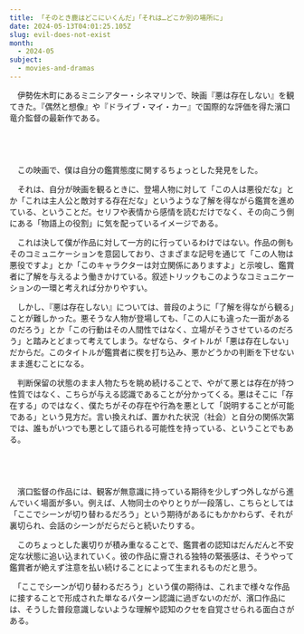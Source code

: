 ```yaml
---
title: 「そのとき鹿はどこにいくんだ」「それは…どこか別の場所に」
date: 2024-05-13T04:01:25.105Z
slug: evil-does-not-exist
month:
  - 2024-05
subject:
  - movies-and-dramas
---
```

　伊勢佐木町にあるミニシアター・シネマリンで、映画『悪は存在しない』を観てきた。『偶然と想像』や『ドライブ・マイ・カー』で国際的な評価を得た濱口竜介監督の最新作である。

###### 　

　この映画で、僕は自分の鑑賞態度に関するちょっとした発見をした。

　それは、自分が映画を観るときに、登場人物に対して「この人は悪役だな」とか「これは主人公と敵対する存在だな」というような了解を得ながら鑑賞を進めている、ということだ。セリフや表情から感情を読むだけでなく、その向こう側にある「物語上の役割」に気を配っているイメージである。

　これは決して僕が作品に対して一方的に行っているわけではない。作品の側もそのコミュニケーションを意図しており、さまざまな記号を通じて「この人物は悪役ですよ」とか「このキャラクターは対立関係にありますよ」と示唆し、鑑賞者に了解を与えるよう働きかけている。叙述トリックもこのようなコミュニケーションの一環と考えれば分かりやすい。

　しかし、『悪は存在しない』については、普段のように「了解を得ながら観る」ことが難しかった。悪そうな人物が登場しても、「この人にも違った一面があるのだろう」とか「この行動はその人間性ではなく、立場がそうさせているのだろう」と踏みとどまって考えてしまう。なぜなら、タイトルが「悪は存在しない」だからだ。このタイトルが鑑賞者に楔を打ち込み、悪かどうかの判断を下せないまま進むことになる。

　判断保留の状態のまま人物たちを眺め続けることで、やがて悪とは存在が持つ性質ではなく、こちらが与える認識であることが分かってくる。悪はそこに「存在する」のではなく、僕たちがその存在や行為を悪として「説明することが可能である」という見方だ。言い換えれば、置かれた状況（社会）と自分の関係次第では、誰もがいつでも悪として語られる可能性を持っている、ということでもある。

###### 　

　濱口監督の作品には、観客が無意識に持っている期待を少しずつ外しながら進んでいく場面が多い。例えば、人物同士のやりとりが一段落し、こちらとしては「ここでシーンが切り替わるだろう」という期待があるにもかかわらず、それが裏切られ、会話のシーンがだらだらと続いたりする。

　このちょっとした裏切りが積み重なることで、鑑賞者の認知はだんだんと不安定な状態に追い込まれていく。彼の作品に齎される独特の緊張感は、そうやって鑑賞者が絶えず注意を払い続けることによって生まれるものだと思う。

　「ここでシーンが切り替わるだろう」という僕の期待は、これまで様々な作品に接することで形成された単なるパターン認識に過ぎないのだが、濱口作品には、そうした普段意識しないような理解や認知のクセを自覚させられる面白さがある。